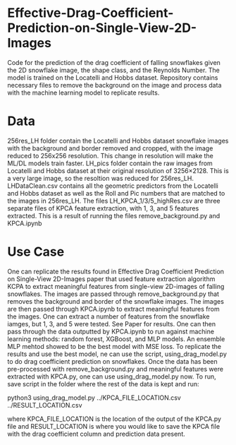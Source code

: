 # Effective-Drag-Coefficient-Prediction-on-Single-View-2D-Images
Code for the prediction of the drag coefficient of falling snowflakes given the 2D snowflake image, the shape class, and the Reynolds Number. The model is trained on the Locatelli and Hobbs dataset. Repository contains necessary files to remove the background on the image and process data with the machine learning model to replicate results.

# Data
256res_LH folder contain the Locatelli and Hobbs dataset snowflake images with the background and border removed and cropped, with the image reduced to 256x256 resolution. This change in resolution will make the ML/DL models train faster. LH_pics folder contain the raw images from Locatelli and Hobbs dataset at their original resolution of 3256×2128. This is a very large image, so the resoltion was reduced for 256res_LH. LHDataClean.csv contains all the geometric predictors from the Locatelli and Hobbs dataset as well as the Roll and Pic numbers that are matched to the images in 256res_LH. The files LH_KPCA_1/3/5_highRes.csv are three separate files of KPCA feature extraction, with 1, 3, and 5 features extracted. This is a result of running the files remove_background.py and KPCA.ipynb 


# Use Case
One can replicate the results found in Effective Drag Coefficient Prediction on Single-View 2D-Images paper that used feature extraction algorithm KCPA to extract meaningful features from single-view 2D-images of falling snowflakes. The images are passed through remove_background.py that removes the background and border of the snowflake images. The images are then passed through KPCA.ipynb to extract meaningful features from the images. One can extract a number of features from the snowflake iamges, but 1, 3, and 5 were tested. See Paper for results. One can then pass through the data outputted by KPCA.ipynb to run against machine learning methods: random forest, XGBoost, and MLP models. An ensemble MLP mehtod showed to be the best model with MSE loss. To replicate the results and use the best model, ne can use the script, using_drag_model.py to do drag coefficient prediction on snowflakes. Once the data has been pre-processed with remove_background.py and meaningful features were extracted with KPCA.py, one can use using_drag_model.py now. To run, save script in the folder where the rest of the data is kept and run:

python3 using_drag_model.py ../KPCA_FILE_LOCATION.csv ../RESULT_LOCATION.csv

where KPCA_FILE_LOCATION is the location of the output of the KPCA.py file and RESULT_LOCATION is where you would like to save the KPCA file with the drag coefficient column and prediction data present.
